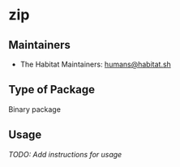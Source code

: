 # zip

## Maintainers

* The Habitat Maintainers: <humans@habitat.sh>

## Type of Package

Binary package

## Usage

*TODO: Add instructions for usage*
